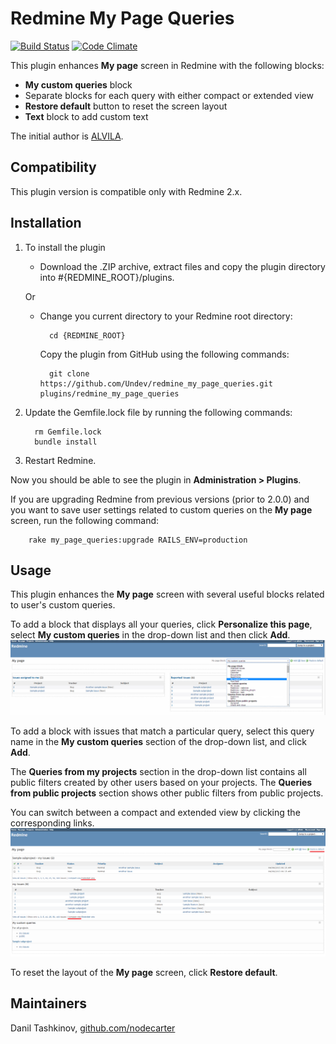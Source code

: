 # Redmine My Page Queries

[![Build Status](https://travis-ci.org/Restream/redmine_my_page_queries.png)](https://travis-ci.org/Undev/redmine_my_page_queries)
[![Code Climate](https://codeclimate.com/github/Restream/redmine_my_page_queries.png)](https://codeclimate.com/github/Undev/redmine_my_page_queries)

This plugin enhances **My page** screen in Redmine with the following blocks:

* **My custom queries** block
* Separate blocks for each query with either compact or extended view
* **Restore default** button to reset the screen layout
* **Text** block to add custom text

The initial author is [ALVILA](https://github.com/alvila/redmine_my_page_queries).

## Compatibility

This plugin version is compatible only with Redmine 2.x.

## Installation


1. To install the plugin
    * Download the .ZIP archive, extract files and copy the plugin directory into #{REDMINE_ROOT}/plugins.
    
    Or

    * Change you current directory to your Redmine root directory:  

            cd {REDMINE_ROOT}
            
      Copy the plugin from GitHub using the following commands:
      
            git clone https://github.com/Undev/redmine_my_page_queries.git plugins/redmine_my_page_queries           
      
2. Update the Gemfile.lock file by running the following commands:  

         rm Gemfile.lock  
         bundle install 

3. Restart Redmine.

Now you should be able to see the plugin in **Administration > Plugins**.

If you are upgrading Redmine from previous versions (prior to 2.0.0) and you want to save user settings related to custom queries on the **My page** screen, run the following command:

        rake my_page_queries:upgrade RAILS_ENV=production

## Usage

This plugin enhances the **My page** screen with several useful blocks related to user's custom queries. 

To add a block that displays all your queries, click **Personalize this page**, select **My custom queries** in the drop-down list and then click **Add**.  
![custom queries](my_page_queries_1.png)

To add a block with issues that match a particular query, select this query name in the **My custom queries** section of the drop-down list, and click **Add**.

The **Queries from my projects** section in the drop-down list contains all public filters created by other users based on your projects. The **Queries from public projects** section shows other public filters from public projects.

You can switch between a compact and extended view by clicking the corresponding links.  
![compact and extended view](my_page_queries_2.png)

To reset the layout of the **My page** screen, click **Restore default**.

## Maintainers

Danil Tashkinov, [github.com/nodecarter](https://github.com/nodecarter)
